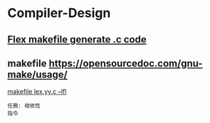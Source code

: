 # Compiler-Design


## [Flex makefile generate .c code](https://www.cs.virginia.edu/~cr4bd/flex-manual/Makefiles-and-Flex.html)

## makefile https://opensourcedoc.com/gnu-make/usage/
[makefile lex.yy.c –lfl](https://blog.csdn.net/wyq6688/article/details/106765146?spm=1001.2101.3001.6650.3&utm_medium=distribute.pc_relevant.none-task-blog-2%7Edefault%7EBlogCommendFromBaidu%7Edefault-3.highlightwordscore&depth_1-utm_source=distribute.pc_relevant.none-task-blog-2%7Edefault%7EBlogCommendFromBaidu%7Edefault-3.highlightwordscore)

`任務: 相依性`  
	`指令`
